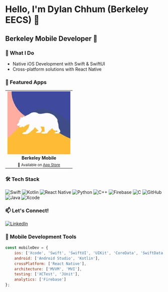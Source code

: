 # Hello, I'm Dylan Chhum (Berkeley EECS) 👋 
## Berkeley Mobile Developer 📱

<!-- ![Banner showing mobile apps](YOUR_BANNER_IMAGE_URL) -->

### 📱 What I Do
- Native iOS Development with Swift & SwiftUI
- Cross-platform solutions with React Native
  

### 🎯 Featured Apps
<table>
  <tr>
    <td align="center">
      <img src="./berkeleymobile.jpg" width="200"><br/>
      <b> Berkeley Mobile</b><br/>
      <sub>📱 Available on <a href="https://apps.apple.com/us/app/berkeley-mobile/id912243518">App Store</a> </sub>
    </td>
  </tr>
</table>

### 🛠️ Tech Stack
![Swift](https://img.shields.io/badge/Swift-FA7343?style=for-the-badge&logo=swift&logoColor=white)
![Kotlin](https://img.shields.io/badge/Kotlin-0095D5?style=for-the-badge&logo=kotlin&logoColor=white)
![React Native](https://img.shields.io/badge/React_Native-20232A?style=for-the-badge&logo=react&logoColor=61DAFB)
![Python](https://img.shields.io/badge/Python-3776AB?style=for-the-badge&logo=python&logoColor=white)
![C++](https://img.shields.io/badge/C++-00599C?style=for-the-badge&logo=c%2B%2B&logoColor=white)
![Firebase](https://img.shields.io/badge/Firebase-FFCA28?style=for-the-badge&logo=firebase&logoColor=white)
![C](https://img.shields.io/badge/C-A8B9CC?style=for-the-badge&logo=c&logoColor=white)
![GitHub](https://img.shields.io/badge/GitHub-181717?style=for-the-badge&logo=github&logoColor=white)
![Java](https://img.shields.io/badge/Java-007396?style=for-the-badge&logo=java&logoColor=white)
![Xcode](https://img.shields.io/badge/Xcode-1575F9?style=for-the-badge&logo=xcode&logoColor=white)



### 📫 Let's Connect!
[![LinkedIn](https://img.shields.io/badge/LinkedIn-0077B5?style=for-the-badge&logo=linkedin&logoColor=white)](https://www.linkedin.com/in/chhum/)

### 📱 Mobile Development Tools
```javascript
const mobileDev = {
    ios: ['Xcode', 'Swift', 'SwiftUI', 'UIKit', 'CoreData', 'SwiftData'],
    android: ['Android Studio', 'Kotlin'],
    crossPlatform: ['React Native'],
    architecture: ['MVVM', 'MVI'],
    testing: ['XCTest', 'JUnit'],
    analytics: ['Firebase']
};
```
<!--
### 📈 App Store Analytics
![Downloads](https://img.shields.io/badge/Total%20Downloads-500K%2B-brightgreen)
![Apps](https://img.shields.io/badge/Apps%20Published-10%2B-blue)
![Rating](https://img.shields.io/badge/Average%20Rating-4.8%2F5-yellow)
-->

